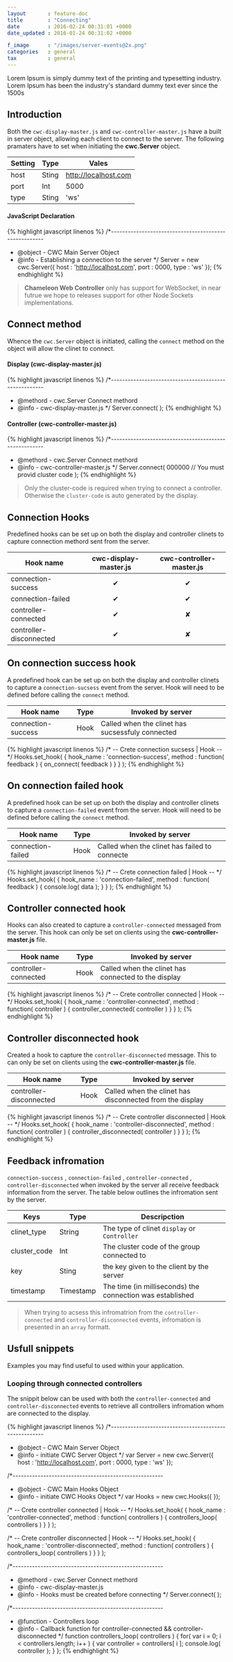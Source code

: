 ```yaml
---
layout       : feature-doc
title        : "Connecting"
date         : 2016-02-24 00:31:01 +0000
date_updated : 2016-01-24 00:31:02 +0000

f_image      : "/images/server-events@2x.png"
categories   : general
tax          : general
---
```

Lorem Ipsum is simply dummy text of the printing and typesetting industry. Lorem Ipsum has been the industry's standard dummy text ever since the 1500s
<!--more-->

## Introduction
Both the `cwc-display-master.js` and `cwc-controller-master.js` have a built in server object, allowing each client to connect to the server. The following pramaters have to set when initiating the **cwc.Server** object.

| Setting  | Type     | Vales                                         |
| -------- | -------- | ----------------------------------------------|
| host     | Sting    | http://localhost.com                          |
| port     | Int      | 5000                                          |
| type     | Sting    | 'ws'                                          |


#### JavaScript Declaration

{% highlight javascript linenos %}
/*------------------------------------------------------
* @object - CWC Main Server Object
* @info   - Establishing a connection to the server
*/
Server = new cwc.Server({
    host : 'http://localhost.com',
    port : 0000,
    type : 'ws'
});
{% endhighlight %}

>**Chameleon Web Controller** only has support for WebSocket, in near futrue we hope to releases support for other Node Sockets implementations.

## Connect method
Whence the `cwc.Server` object is initiated, calling the `connect` method on the object will allow the clinet to connect.

#### Display (cwc-display-master.js)
{% highlight javascript linenos %}
/*------------------------------------------------------
* @methord - cwc.Server Connect methord
* @info    - cwc-display-master.js
*/
Server.connect(
);
{% endhighlight %}

#### Controller (cwc-controller-master.js)
{% highlight javascript linenos %}
/*------------------------------------------------------
* @methord - cwc.Server Connect methord
* @info    - cwc-controller-master.js
*/
Server.connect(
  000000 // You must provid cluster code
);
{% endhighlight %}

>Only the cluster-code is required when trying to connect a controller. Otherwise the `cluster-code` is auto generated by the display.

## Connection Hooks
Predefined hooks can be set up on both the display and controller clinets to capture connection methord sent from the server.

| Hook name               | cwc-display-master.js | cwc-controller-master.js |
| ------------------      | :-:                   | :-:                      |
| connection-success      | &#x2714;              | &#x2714;                 |
| connection-failed       | &#x2714;              | &#x2714;                 |
| controller-connected    | &#x2714;              | &#x2718;                 |
| controller-disconnected | &#x2714;              | &#x2718;                 |

## On connection success hook
A predefined hook can be set up on both the display and controller clinets to capture a `connection-sucsess` event from the server. Hook will need to be defined before calling the `connect` method.

| Hook name          | Type    | Invoked by server                                         |
| ------------------ | --      | --------------------------------------------------------- |
| connection-success | Hook    | Called when the clinet has sucsessfuly connected          |

{% highlight javascript linenos %}
/* -- Crete connection sucsess | Hook -- */
Hooks.set_hook( {
  hook_name : 'connection-success',
  method    : function( feedback ) { on_connect( feedback ) }
} );
{% endhighlight %}

## On connection failed hook
A predefined hook can be set up on both the display and controller clinets to capture a `connection-failed` event from the server. Hook will need to be defined before calling the `connect` method.

| Hook name          | Type | Invoked by server                                         |
| ------------------ | --   | --------------------------------------------------------- |
| connection-failed  | Hook | Called when the clinet has failed to connecte             |

{% highlight javascript linenos %}
/* -- Crete connection failed | Hook -- */
Hooks.set_hook( {
  hook_name : 'connection-failed',
  method    : function( feedback ) { console.log( data ); }
} );
{% endhighlight %}

## Controller connected hook
Hooks can also created to capture a `controller-connected` messaged from the server. This hook can only be set on clients using the **cwc-controller-master.js** file.

| Hook name            | Type | Invoked by server                                         |
| ------------------   | --   | --------------------------------------------------------- |
| controller-connected | Hook | Called when the clinet has connected to the display       |

{% highlight javascript linenos %}
/* -- Crete controller connected | Hook -- */
Hooks.set_hook( {
  hook_name : 'controller-connected',
  method    : function( controller ) { controller_connected( controller ) }
} );
{% endhighlight %}

## Controller disconnected hook
Created a hook to capture the `controller-disconnected` message. This to can only be set on clients using the **cwc-controller-master.js** file.

| Hook name               | Type | Invoked by server                                         |
| ------------------      | --   | --------------------------------------------------------- |
| controller-disconnected | Hook | Called when the clinet has disconnected from the display  |

{% highlight javascript linenos %}
/* -- Crete controller disconnected | Hook -- */
Hooks.set_hook( {
  hook_name : 'controller-disconnected',
  method    : function( controller ) { controller_disconnected( controller ) }
} );
{% endhighlight %}

## Feedback infromation
`connection-success` , `connection-failed` , `controller-connected` , `controller-disconnected` when invoked by the server all receive feedback information from the server. The table below outlines the infromation sent by the server.

| Keys          | Type      | Descripction                                              |
| ------------- | ------    | --------------------------------------------------------- |
| clinet_type   | String    | The type of clinet `display` or `Controller`              |
| cluster_code  | Int       | The cluster code of the group connected to                |
| key           | Sting     | the key given to the client by the server                 |
| timestamp     | Timestamp | The time (in milliseconds) the connection was established |

>When trying to acsess this infromatrion from the `controller-connected` and `controller-disconnected` events, infromation is presented in an `array` formatt.

## Usfull snippets
Examples you may find useful to used within your application.

### Looping through connected controllers
The snippit below can be used with both the `controller-connected` and `controller-disconnected` events to retrieve all controllers infromation whom are connected to the display.

{% highlight javascript linenos %}
/*------------------------------------------------------
* @object - CWC Main Server Object
* @info   - initiate CWC Server Object
*/
var Server = new cwc.Server({
    host : 'http://localhost.com',
    port : 0000,
    type : 'ws'
});

/*------------------------------------------------------
* @object - CWC Main Hooks Object
* @info   - initiate CWC Hooks Object
*/
var Hooks = new cwc.Hooks({
});

/* -- Crete controller connected | Hook -- */
Hooks.set_hook( {
  hook_name : 'controller-connected',
  method    : function( controllers ) { controllers_loop( controllers ) }
} );

/* -- Crete controller disconnected | Hook -- */
Hooks.set_hook( {
  hook_name : 'controller-disconnected',
  method    : function( controllers ) { controllers_loop( controllers ) }
} );

/*------------------------------------------------------
* @methord - cwc.Server Connect methord
* @info    - cwc-display-master.js
* @info    - Hooks must be created before connecting
*/
Server.connect(
);

/*------------------------------------------------------
* @function - Controllers loop
* @info     - Callback function for controller-connected && controller-disconnected
*/
function controllers_loop( controllers )
{
    for( var i = 0; i < controllers.length; i++ )
    {
        var controller = controllers[ i ];
        console.log( controller );
    }
};
{% endhighlight %}